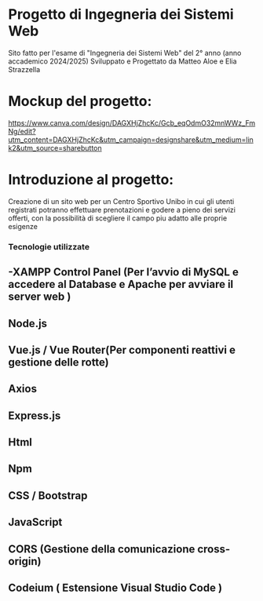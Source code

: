# Progetto di Ingegneria dei Sistemi Web
Sito fatto per l'esame di "Ingegneria dei Sistemi Web" del 2° anno (anno accademico 2024/2025) Sviluppato e Progettato da Matteo Aloe e Elia Strazzella 


# Mockup del progetto:
https://www.canva.com/design/DAGXHjZhcKc/Gcb_eqOdmO32mnWWz_FmNg/edit?utm_content=DAGXHjZhcKc&utm_campaign=designshare&utm_medium=link2&utm_source=sharebutton 

# Introduzione al progetto:
Creazione di un sito web per un Centro Sportivo Unibo in cui gli utenti registrati potranno effettuare prenotazioni e godere a pieno dei servizi offerti, con la possibilità di scegliere il campo piu adatto alle proprie esigenze


### **Tecnologie utilizzate**
## -XAMPP Control Panel (Per l’avvio di MySQL e accedere al Database e Apache per avviare il server web )
## Node.js
## Vue.js / Vue Router(Per componenti reattivi e gestione delle rotte)
## Axios
## Express.js
##	Html
##	Npm
##	CSS / Bootstrap
##	JavaScript
##	CORS (Gestione della comunicazione cross-origin)
##	Codeium ( Estensione Visual Studio Code )
